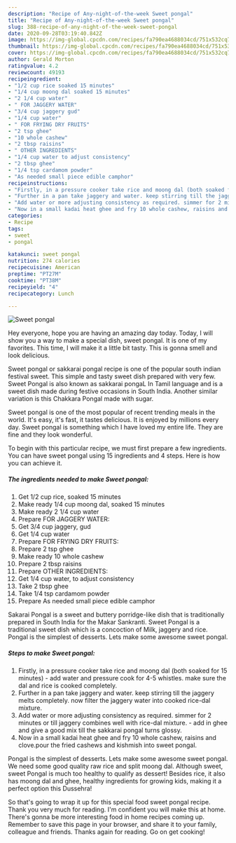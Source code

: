 ```yaml
---
description: "Recipe of Any-night-of-the-week Sweet pongal"
title: "Recipe of Any-night-of-the-week Sweet pongal"
slug: 388-recipe-of-any-night-of-the-week-sweet-pongal
date: 2020-09-28T03:19:40.842Z
image: https://img-global.cpcdn.com/recipes/fa790ea4688034cd/751x532cq70/sweet-pongal-recipe-main-photo.jpg
thumbnail: https://img-global.cpcdn.com/recipes/fa790ea4688034cd/751x532cq70/sweet-pongal-recipe-main-photo.jpg
cover: https://img-global.cpcdn.com/recipes/fa790ea4688034cd/751x532cq70/sweet-pongal-recipe-main-photo.jpg
author: Gerald Morton
ratingvalue: 4.2
reviewcount: 49193
recipeingredient:
- "1/2 cup rice soaked 15 minutes"
- "1/4 cup moong dal soaked 15 minutes"
- "2 1/4 cup water"
- " FOR JAGGERY WATER"
- "3/4 cup jaggery gud"
- "1/4 cup water"
- " FOR FRYING DRY FRUITS"
- "2 tsp ghee"
- "10 whole cashew"
- "2 tbsp raisins"
- " OTHER INGREDIENTS"
- "1/4 cup water to adjust consistency"
- "2 tbsp ghee"
- "1/4 tsp cardamom powder"
- "As needed small piece edible camphor"
recipeinstructions:
- "Firstly, in a pressure cooker take rice and moong dal (both soaked for 15 minutes) add water and pressure cook for 4-5 whistles. make sure the dal and rice is cooked completely."
- "Further in a pan take jaggery and water. keep stirring till the jaggery melts completely. now filter the jaggery water into cooked rice-dal mixture."
- "Add water or more adjusting consistency as required. simmer for 2 minutes or till jaggery combines well with rice-dal mixture. add in ghee and give a good mix till the sakkarai pongal turns glossy."
- "Now in a small kadai heat ghee and fry 10 whole cashew, raisins and clove.pour the fried cashews and kishmish into sweet pongal."
categories:
- Recipe
tags:
- sweet
- pongal

katakunci: sweet pongal 
nutrition: 274 calories
recipecuisine: American
preptime: "PT27M"
cooktime: "PT38M"
recipeyield: "4"
recipecategory: Lunch

---
```



![Sweet pongal](https://img-global.cpcdn.com/recipes/fa790ea4688034cd/751x532cq70/sweet-pongal-recipe-main-photo.jpg)

Hey everyone, hope you are having an amazing day today. Today, I will show you a way to make a special dish, sweet pongal. It is one of my favorites. This time, I will make it a little bit tasty. This is gonna smell and look delicious.

Sweet pongal or sakkarai pongal recipe is one of the popular south indian festival sweet. This simple and tasty sweet dish prepared with very few. Sweet Pongal is also known as sakkarai pongaL In Tamil language and is a sweet dish made during festive occasions in South India. Another similar variation is this Chakkara Pongal made with sugar.

Sweet pongal is one of the most popular of recent trending meals in the world. It's easy, it's fast, it tastes delicious. It is enjoyed by millions every day. Sweet pongal is something which I have loved my entire life. They are fine and they look wonderful.


To begin with this particular recipe, we must first prepare a few ingredients. You can have sweet pongal using 15 ingredients and 4 steps. Here is how you can achieve it.

<!--inarticleads1-->

##### The ingredients needed to make Sweet pongal:

1. Get 1/2 cup rice, soaked 15 minutes
1. Make ready 1/4 cup moong dal, soaked 15 minutes
1. Make ready 2 1/4 cup water
1. Prepare  FOR JAGGERY WATER:
1. Get 3/4 cup jaggery, gud
1. Get 1/4 cup water
1. Prepare  FOR FRYING DRY FRUITS:
1. Prepare 2 tsp ghee
1. Make ready 10 whole cashew
1. Prepare 2 tbsp raisins
1. Prepare  OTHER INGREDIENTS:
1. Get 1/4 cup water, to adjust consistency
1. Take 2 tbsp ghee
1. Take 1/4 tsp cardamom powder
1. Prepare As needed small piece edible camphor


Sakarai Pongal is a sweet and buttery porridge-like dish that is traditionally prepared in South India for the Makar Sankranti. Sweet Pongal is a traditional sweet dish which is a concoction of Milk, jaggery and rice. Pongal is the simplest of desserts. Lets make some awesome sweet pongal. 

<!--inarticleads2-->

##### Steps to make Sweet pongal:

1. Firstly, in a pressure cooker take rice and moong dal (both soaked for 15 minutes) - add water and pressure cook for 4-5 whistles. make sure the dal and rice is cooked completely.
1. Further in a pan take jaggery and water. keep stirring till the jaggery melts completely. now filter the jaggery water into cooked rice-dal mixture.
1. Add water or more adjusting consistency as required. simmer for 2 minutes or till jaggery combines well with rice-dal mixture. - add in ghee and give a good mix till the sakkarai pongal turns glossy.
1. Now in a small kadai heat ghee and fry 10 whole cashew, raisins and clove.pour the fried cashews and kishmish into sweet pongal.


Pongal is the simplest of desserts. Lets make some awesome sweet pongal. We need some good quality raw rice and split moong dal. Although sweet, sweet Pongal is much too healthy to qualify as dessert! Besides rice, it also has moong dal and ghee, healthy ingredients for growing kids, making it a perfect option this Dussehra! 

So that's going to wrap it up for this special food sweet pongal recipe. Thank you very much for reading. I'm confident you will make this at home. There's gonna be more interesting food in home recipes coming up. Remember to save this page in your browser, and share it to your family, colleague and friends. Thanks again for reading. Go on get cooking!
